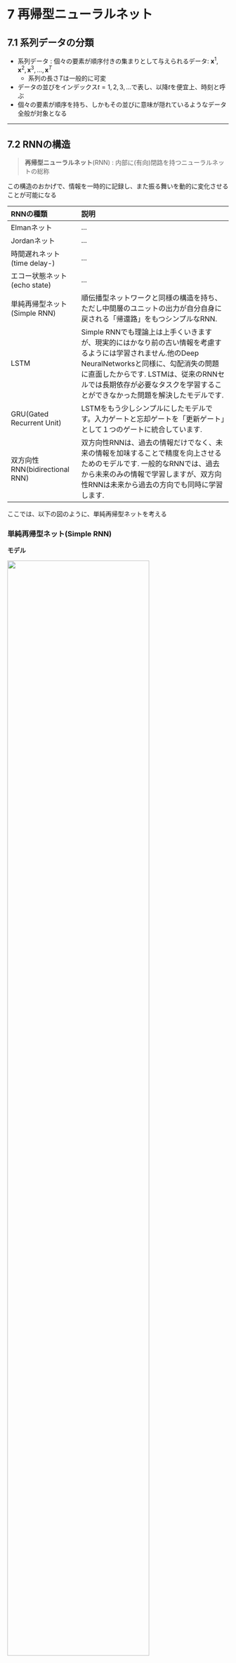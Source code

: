 # 7 再帰型ニューラルネット

## 7.1 系列データの分類

 - 系列データ : 個々の要素が順序付きの集まりとして与えられるデータ: $\mathrm {\boldsymbol {x}}^{1}, \mathrm {\boldsymbol {x}}^{2}, \mathrm {\boldsymbol {x}}^{3}, \dots, \mathrm {\boldsymbol {x}}^{T}$
 	- 系列の長さ$T$は一般的に可変
 - データの並びをインデックス$t = 1,2,3,\dots$で表し、以降$t$を便宜上、時刻と呼ぶ
 - 個々の要素が順序を持ち、しかもその並びに意味が隠れているようなデータ全般が対象となる

---
## 7.2 RNNの構造
> **再帰型ニューラルネット**(RNN) : 内部に(有向)閉路を持つニューラルネットの総称

この構造のおかげで、情報を一時的に記録し、また振る舞いを動的に変化させることが可能になる

| RNNの種類 | 説明 |
|:---------|:-----|
| Elmanネット | ... |
| Jordanネット | ... |
| 時間遅れネット(time delay-) | ... |
| エコー状態ネット(echo state) | ... |
| 単純再帰型ネット(Simple RNN) | 順伝播型ネットワークと同様の構造を持ち、ただし中間層のユニットの出力が自分自身に戻される「帰還路」をもつシンプルなRNN. |
| LSTM | Simple RNNでも理論上は上手くいきますが、現実的にはかなり前の古い情報を考慮するようには学習されません.他のDeep NeuralNetworksと同様に、勾配消失の問題に直面したからです. LSTMは、従来のRNNセルでは長期依存が必要なタスクを学習することができなかった問題を解決したモデルです. |
| GRU(Gated Recurrent Unit) | LSTMをもう少しシンプルにしたモデルです。入力ゲートと忘却ゲートを「更新ゲート」として１つのゲートに統合しています. |
| 双方向性RNN(bidirectional RNN) | 双方向性RNNは、過去の情報だけでなく、未来の情報を加味することで精度を向上させるためのモデルです. 一般的なRNNでは、過去から未来のみの情報で学習しますが、双方向性RNNは未来から過去の方向でも同時に学習します. |

ここでは、以下の図のように、単純再帰型ネットを考える

### 単純再帰型ネット(Simple RNN)
**モデル**

<img src="./imgs/07再帰型ニューラルネット/再帰型ニューラルネットの概要.png" width="80%">

 - ↑のRNNの動作 : 各時刻$t$につき1つの入力$\mathrm {\boldsymbol {x}}^{t}$を受け取り、また同時に1つの出力$\mathrm {\boldsymbol {y}}^{t}$を返す
 - ネットワーク内部にある帰還路によって、出力を計算する際、RNNが過去に受け取ったすべての入力(=入力の履歴)が関与する

<img src="./imgs/07再帰型ニューラルネット/RNNはデータ系列を受け取り出力の系列を生成する.png" width="60%">

**出力層**

 - 順伝播型ネットワーク同様に設計できる.
 	- ex) 分類問題 : ソフトマックス関数, シグモイド関数

**誤差関数**

 - 出力系列 : $\boldsymbol { \mathrm {y}}^{1}, \dots, \boldsymbol { \mathrm {y}}^{T}$
 - 目標となる系列$\boldsymbol { \mathrm {d}}^{1}, \dots, \boldsymbol { \mathrm {d}}^{T}$

目標系列と入力系列のペアからなる訓練データに対し、

$$
E\left( \boldsymbol {\mathrm {w}} \right) = \frac {1}{N} \sum _{n}{\sum _{ t }{ { \ell  }\left( d^{t}_{n},  f^{t}\left( \boldsymbol {\mathrm {x}}_{n} ; \boldsymbol {\mathrm {w}} \right) \right) } }
$$

とする。

 - ${\ell}\left(\cdot\right) \ge 0$: 個々の事例データに対して定義する誤差関数, 損失関数
 - $d^{t}_{n}$ : $n$番目のサンプルの時刻$t$での**目標出力**
 - $f^{t}\left( \boldsymbol {\mathrm {x}}_{n} \right)$ : 目標出力と比較されるRNNの**出力関数**
 - $\boldsymbol {\mathrm {x}}_{n}$ : $n$番目のサンプルの**入力系列**
 - 系列の長さはサンプル$n$ごとに違っていて構わない


---
## 7.3 順伝播計算
入力系列から出力系列を得る計算手順を考える.

 - ネットワークへの入力 : $\boldsymbol {\mathrm {x}}^{t} = \left( x_{i}^{t} \right)$
 - 中間層ユニットへの入力 : $\boldsymbol {\mathrm {u}}^{t} = \left( u_{j}^{t} \right)$
 - 中間層ユニットの出力 : $\boldsymbol {\mathrm {z}}^{t} = \left( z_{j}^{t} \right)$
 - 出力層ユニットへの入力 : $\boldsymbol {\mathrm {v}}^{t} = \left( v_{k}^{t} \right)$
 - 出力層ユニットの出力 : $\boldsymbol {\mathrm {y}}^{t} = \left( y_{k}^{t} \right)$
 - 目標出力 : $\boldsymbol {\mathrm {d}}^{t} = \left( d_{k}^{t} \right)$


RNNの帰還路は、中間層の出力を自らの入力に戻すが、この間の結合は全ユニット間で存在する。下の図のように時刻$t-1$中間層の任意のユニット$j^{\prime}$から時刻$t$中間層の任意のユニット$j$へ、重み$w_{j j^{\prime}}$の結合が存在する。

<div style="text-align: center;">
	重要なことは<b><font color="red">この帰還が、時刻を1つ隔てて行われること</font></b>
	<img src="./imgs/07再帰型ニューラルネット/順伝播計算.png" width="100%">
</div>


 - 入力層と中間層間の重み:  $\boldsymbol {\mathrm {W}}^{(in)} = \left( w^{(in)}_{ji} \right)$
 - 中間層から中間層への帰還路の結合の重み : $\boldsymbol {\mathrm {W}} = \left( w_{j{j}^{\prime}} \right)$
 - 中間層と出力層間の重み : $\boldsymbol {\mathrm {W}}^{(out)} = \left( w^{(out)}_{kj} \right)$
 - ※重みは時刻$t$とは関係なく、(学習によって更新はされるものの)順伝播計算中は定数であることに注意


**各ユニットへの入力**

上図から時刻$t$における中間層の各ユニットへの入力は、同時刻$t$にて入力層から届くものと、時刻$t-1$の中間層の出力をフィードバックしたものとの和になる。
$$
{ u }_{ j }^{ t }=\sum _{ i }{ { w }_{ ji }^{ (in) }{ x }_{ i }^{ t } } +\sum _{ { j }^{ \prime  } }{ { w }_{ j{ j }^{ \prime  } }{ z }_{ { j }^{ \prime  } }^{ t-1 } }
$$

**各ユニットの出力**

通常の活性化関数$f$を経由して${ z }_{ j }^{ t }=f\left( { u }_{ j }^{ t } \right)$と計算される。まとめると、
$$
\left[\begin{array}{rrr}
	u_{1}^{t} \\ 
	\vdots \\
	u_{j}^{t} \\
	\vdots \\
	u_{J}^{t}
\end{array}\right]
= 
\left[\begin{array}{rrr}
	w_{11}^{(in)} & \cdots & w_{1i}^{(in)} & \cdots & w_{1I}^{(in)} \\
	\vdots        & \ddots &               &        & \vdots \\
	w_{j1}^{(in)} & \cdots & w_{ji}^{(in)} & \cdots & w_{jI}^{(in)} \\
	\vdots        &        &               & \ddots & \vdots \\
	w_{J1}^{(in)} & \cdots & w_{Ji}^{(in)} & \cdots & w_{JI}^{(in)} 
\end{array}\right]
\left[\begin{array}{rrr}
	x_{1}^{t} \\ 
	\vdots \\
	x_{i}^{t} \\
	\vdots \\
	x_{I}^{t}
\end{array}\right]
+ 
\left[\begin{array}{rrr}
	w_{11} & \cdots & w_{1{j}^{\prime}} & \cdots & w_{1{J}^{\prime}} \\
	\vdots & \ddots &                   &        & \vdots \\
	w_{j1} & \cdots & w_{j{j}^{\prime}} & \cdots & w_{j{J}^{\prime}} \\
	\vdots &        &                   & \ddots & \vdots \\
	w_{J1} & \cdots & w_{J{j}^{\prime}} & \cdots & w_{J{J}^{\prime}}
\end{array}\right]
\left[\begin{array}{rrr}
	z_{1}^{t-1} \\ 
	\vdots \\
	z_{j^{\prime}}^{t-1} \\
	\vdots \\
	z_{J^{\prime}}^{t-1}
\end{array}\right]
$$

$$
\boldsymbol {\mathrm {z}}^{t} = \boldsymbol {\mathrm {f}}\left( \boldsymbol {\mathrm {W}}^{(in)} \boldsymbol {\mathrm {x}}^{t} + \boldsymbol {\mathrm {W}} \boldsymbol {\mathrm {z}}^{t-1} \right)
$$
となる。

 - $t=1$から始め、$t$を1つずつ増やしながら、入力系列$\mathrm {x}^{1}, \mathrm {x}^{2}, \dots$を使って、上式を繰り返し計算することで、任意の時刻$t$における中間層の状態$\boldsymbol {\mathrm {z}}^{t}$を求めることができる
 - ただし、$t=1$における初期値$\boldsymbol {\mathrm {z}}^{0} = \left( z_{j}^{0} \right)$を与える必要があり、通常は$z_{j}^{0}$とする


**出力層**

RNNの出力$\boldsymbol {\mathrm {y}}^{t}$は次のように計算する.まず出力層の各ユニットへの入力は、中間層の出力$\boldsymbol {\mathrm {z}}^{t}$から
$$
v^{t}_{k} = \sum _{j}{ w^{(out)}_{kj} z^{t}_{j} }
$$
と決まる.なお、出力層の活性化関数は、順伝播型ネットワーク同様、適用したい問題によって選ぶ。活性化関数を$\boldsymbol {\mathrm {f}}^{out}$と書くと、以上をまとめて
$$
\boldsymbol {\mathrm {y}}^{t} = \boldsymbol {\mathrm {f}}^{out}\left( \boldsymbol {\mathrm {v}}^{t} \right) = \boldsymbol {\mathrm {f}}^{out}\left( \boldsymbol {\mathrm {W}}^{(out)} \boldsymbol {\mathrm {z}}^{t} \right)
$$
と書くことができる


---
## 7.4 逆伝播計算
> RNNの学習には、順伝播型ネットワーク同様に確率的勾配降下法が使われる.

RNNの各層の重みについての誤差の微分を計算する方法

| 誤差微分の計算方法 | 説明 |
|:----------------|:--------|
| **RTRL法**(realtime recurrent learning) | メモリ効率がよい |
| **BPTT法**(backpropagation through time) | 計算速度が速い&シンプル |



### BPTT法

P.117~P.120「7.4 逆伝播計算」『機械学習プロフェッショナルシリーズ　深層学習』を参照


---
## 7.5 長・短期記憶(LSTM)
### RNNの勾配消失問題

 - 系列データの文脈を捉えて推定を行うため、現時刻からどれだけ遠い過去の入力を出力に反映させるかは重要です。
 - 順伝播型ネットワークの勾配消失/爆発問題からRNNは実際、高々過去10時刻分程度しか反映されていない
 - RNNでは、短期的な記憶は実現できても、より長期にわたる記憶を実現するのは難しい

### LSTMの概要
長期にわたる記憶を実現できるようにするモデル → **長・短期記憶**(**Long Short-Term Memory**; **LSTM**)

LSTMは、上で述べた基本的なRNNに対し、**<font color="blue">その中間層の各ユニットをメモリユニットと呼ぶ要素で置き換えた構造を持つ</font>**。入出力層などのそれ以外の構造は元のRNNとまったく変わらない。

メモリユニット1つの内部構造<br>
<div style="text-align: center">
	<img src="./imgs/07再帰型ニューラルネット/LSTMのメモリユニット.png">
	<div style="text-align: left;">
		大きな矢印は、外部からの入力を表し、これは入力層から届くものと、中間層(=全メモリユニット)の出力を帰還させたものを合わせたもの。ユニットb,c,d,fはすべてこの入力(に異なる重みを掛けたもの)を受け取る.ユニットeはメモリセルの出力に活性化関数を適用する.
	</div>
</div>

| 項目 | 説明 |
|:----:|:-----------|
| **メモリセル**(a) | 状態$s^{t}_{j}$を保持し、これを1時刻を隔ててメモリセル自身に帰還することで記憶を実現する |
| ユニットf | ユニット$f$の出力がゲートの値$g^{F,t}_{j} \in \left[0, 1\right]$となる. |
| **忘却ゲート** | メモリセルの帰還路には途中に忘却ゲートが挿入されおり、$s^{t}_{j}$に$g^{F,t}_{j}$を掛けたものが伝えられ、<br>$g^{F,t}_{j}$が1に近ければ現状態がそのまま記憶され、0に近ければリセット(忘却)される |
| ユニットb(入力) | メモリユニットへの外部からの入力はユニットbが受け取り、その出力がメモリセルに入力される.通常のRNNの中間層のユニット1つに相当する |
| ユニットc | 出力がゲート値$g^{I,t}_{j} \in \left[ 0, 1 \right]$になっている. |
| **入力ゲート** | ユニットb(入力)の出力に$g^{I,t}_{j}$を掛けたものがメモリセルに伝えられる |
| ユニットe | このユニットeを経てメモリユニットから外部へ出力される. |
| **出力ゲート** | ユニットdの出力がゲートの値$g^{O,t}_{j} \in \left[ 0, 1 \right]$になっている. この値が1に近ければメモリセルの出力は外部に伝達され、0に近ければブロックされる. |

> 以上の仕組みは、**短期間の記憶しか実現できないというRNNの限界を緩和することを狙ったもの**である.<br>
> 単純なケースでは忘却ゲートを1(オープン)、入力ゲートを0(クローズ)にし続けると、メモリセルの状態は永遠に記憶され続ける.

### 順伝播計算

**ユニットbの計算**

メモリユニット$j$が受け取る入力は、元のRNN同様、入力層と前の時刻の中間層から次のように入力を受け取る.

$$
u^{t}_{j} = \sum _{i}{w^{in}_{ji} x^{t}_{i}} + \sum _{j^{\prime}}{w_{j {j}^{\prime}} z^{t-1}_{j^{\prime}}}
$$

<table>
  <tr>
    <td><img src="./imgs/07再帰型ニューラルネット/LSTMの順伝播計算/01.ユニットbの計算.png"></td>
    <td><img src="./imgs/07再帰型ニューラルネット/LSTMの順伝播計算/02.ユニットbの計算.png"></td>
  </tr>
</table>

**入力ゲートの値$g_{j}^{I,t}$の計算**
$$
g^{I,t}_{j} = f\left( u^{I,t}_{j} \right) = f\left( \sum _{i}{ w^{I,in}_{ji} x^{t}_{i}} + \sum _{j^{\prime}}{ w^{I}_{j{j}^{\prime}} z^{t-1}_{j^{\prime}} } + w^{I}_{j} s^{t-1}_{j} \right)
$$
<img src="./imgs/07再帰型ニューラルネット/LSTMの順伝播計算/03.ユニットcの計算.png" style="width:70%">

**忘却ゲートの値$g^{F,t}_{j}$の計算**
$$
g^{F,t}_{j} = f\left( u^{F,t}_{j} \right) = f\left( \sum _{i}{ w^{F,in}_{ji} x^{t}_{i}} + \sum _{j^{\prime}}{ w^{I}_{j{j}^{\prime}} z^{t-1}_{j^{\prime}} } + w^{F}_{j} s^{t-1}_{j} \right)
$$

<img src="./imgs/07再帰型ニューラルネット/LSTMの順伝播計算/04.ユニットfの計算.png" style="width:70%">

**メモリセルの計算**

$j$番目のメモリユニット内部のメモリセルは変数$s^{t}_{j}$を保持する.メモリセルの帰還路は変数$s^{t}_{j}$の中身を1時刻分将来に引き継ぎます.
$$
s^{t}_{j} = g^{F,t}_{j} \cdot s^{t-1}_{j} + g^{I,t}_{j} \cdot f\left( u^{t}_{j} \right)
$$

<img src="./imgs/07再帰型ニューラルネット/LSTMの順伝播計算/05.ユニットaの計算.png" style="width:80%">

**出力ゲートの計算**


メモリユニットからの出力
$$
z^{t}_{j} = g^{O,t}_{j} \cdot f\left( s^{t}_{j} \right)
$$

ただし、$g^{O,t}_{j}$は出力ゲートの値
$$
g^{O,t}_{j} = f\left( u^{O,t}_{j} \right) = f\left( \sum _{i}{ w^{O,in}_{ji} x^{t}_{i}} + \sum _{j^{\prime}}{ w^{O}_{j{j}^{\prime}} z^{t-1}_{j^{\prime}} } + w^{O}_{j} s^{t}_{j} \right)
$$

 - 出力ゲートのみ、**<font color="red">$s^{t-1}_{j}$ではなく$s^{t}_{j}$を加算する</font>**ことに注意すること！

<table>
  <tr>
    <th>ユニットeの計算</th>
    <th>ユニットdの計算</th>
    <th>出力ゲートの計算</th>
  </tr>
  <tr>
    <td><img src="./imgs/07再帰型ニューラルネット/LSTMの順伝播計算/06.ユニットeの計算.png"></td>
    <td><img src="./imgs/07再帰型ニューラルネット/LSTMの順伝播計算/07.ユニットdの計算.png"></td>
    <td><img src="./imgs/07再帰型ニューラルネット/LSTMの順伝播計算/08.出力ゲートの計算.png"></td>
  </tr>
</table>

**その他**

 - $w^{F}_{j}, w^{I}_{j}$ : メモリセルから忘却ゲートと入力ゲートの値を決めるユニットへの結合の$s^{t-1}_{j}$の重み
  - これらは、下で扱う出力ゲートに関する同様の結合と合わせて、「**<font color="blue">のぞき穴</font>(peephole)**」結合とも呼ばれている
 - 各ゲートの値$g^{F,t}_{j}, g^{I,t}_{j}, g^{O,t}_{j}$は、その計算に用いる活性化関数$f$をロジスティックシグモイド関数とすることで、値域を$\left[0,1\right]$に制約する.
 - メモリユニットの出力$z^{t}_{j}$は、次の時刻の3種のゲート(入力ゲート,忘却ゲート,出力ゲート)を制御するユニットへの入力となる他,出力層のユニットへの入力にもなり、さらに出力層の活性化関数に従って時刻$t$のネットワークの出力$\boldsymbol {\mathrm {y}}^{t}$が確定する

### 逆順伝播計算

P.124~P.125「7.5.4 逆伝播計算」『機械学習プロフェッショナルシリーズ　深層学習』を参照


---
## 7.6 入出力間で系列長が異なる場合
### 隠れマルコフモデル



### コネクショニスト時系列分類法





